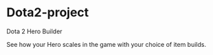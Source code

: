 # Dota2-project
Dota 2 Hero Builder

See how your Hero scales in the game with your choice of item builds.
